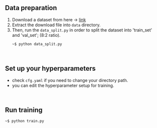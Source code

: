 ## Data preparation
1. Download a dataset from here -> [link](https://www.kaggle.com/c/carvana-image-masking-challenge/data)
2. Extract the download file into ```data``` directory. 
3. Then, run the ```data_split.py``` in order to split the dataset into 'train_set' and 'val_set'; (8:2 ratio). 
    ```bash 
    ~$ python data_split.py
    ```

<br/>

## Set up your hyperparameters 
* check ```cfg.yaml``` if you need to change your directory path. 
* you can edit the hyperparameter setup for training.

<br/>

## Run training 
```bash
~$ python train.py 